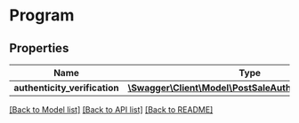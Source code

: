 # Program

## Properties
Name | Type | Description | Notes
------------ | ------------- | ------------- | -------------
**authenticity_verification** | [**\Swagger\Client\Model\PostSaleAuthenticationProgram**](PostSaleAuthenticationProgram.md) |  | [optional] 

[[Back to Model list]](../../README.md#documentation-for-models) [[Back to API list]](../../README.md#documentation-for-api-endpoints) [[Back to README]](../../README.md)

